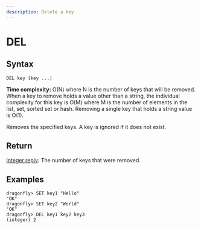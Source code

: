```yaml
---
description: Delete a key
---
```


# DEL

## Syntax

    DEL key [key ...]

**Time complexity:** O(N) where N is the number of keys that will be removed. When a key to remove holds a value other than a string, the individual complexity for this key is O(M) where M is the number of elements in the list, set, sorted set or hash. Removing a single key that holds a string value is O(1).

Removes the specified keys.
A key is ignored if it does not exist.

## Return

[Integer reply](https://redis.io/docs/reference/protocol-spec#resp-integers): The number of keys that were removed.

## Examples

```shell
dragonfly> SET key1 "Hello"
"OK"
dragonfly> SET key2 "World"
"OK"
dragonfly> DEL key1 key2 key3
(integer) 2
```
